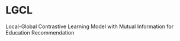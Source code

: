 # LGCL
Local-Global Contrastive Learning Model with Mutual Information for Education Recommendation
